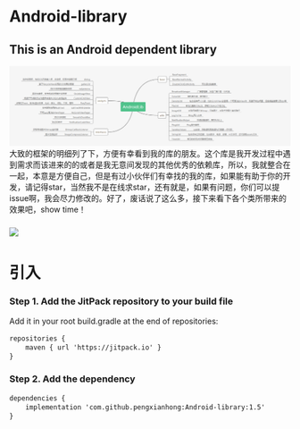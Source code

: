 # Android-library
This is an Android dependent library
------
![框架图](https://github.com/pengxianhong/Android-library/blob/master/demoImage/androidlib.png)  
大致的框架的明细列了下，方便有幸看到我的库的朋友。这个库是我开发过程中遇到需求而该进来的的或者是我无意间发现的其他优秀的依赖库，所以，我就整合在一起，本意是方便自己，但是有过小伙伴们有幸找的我的库，如果能有助于你的开发，请记得star，当然我不是在线求star，还有就是，如果有问题，你们可以提issue啊，我会尽力修改的。好了，废话说了这么多，接下来看下各个类所带来的效果吧，show time！  
### [![](https://jitpack.io/v/pengxianhong/Android-library.svg)](https://jitpack.io/#pengxianhong/Android-library)  
# 引入  
### Step 1. Add the JitPack repository to your build file  
Add it in your root build.gradle at the end of repositories:  
```
repositories {
    maven { url 'https://jitpack.io' }
}
```
### Step 2. Add the dependency  
```
dependencies {
    implementation 'com.github.pengxianhong:Android-library:1.5'
}
```
